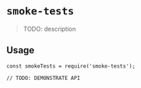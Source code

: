 # `smoke-tests`

> TODO: description

## Usage

```
const smokeTests = require('smoke-tests');

// TODO: DEMONSTRATE API
```

